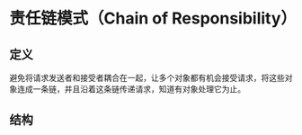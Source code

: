 # 责任链模式（Chain of Responsibility）

## 定义
避免将请求发送者和接受者耦合在一起，让多个对象都有机会接受请求，将这些对象连成一条链，并且沿着这条链传递请求，知道有对象处理它为止。

## 结构

